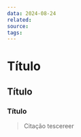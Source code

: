```yaml
---
data: 2024-08-24
related: 
source: 
tags:
---
```

# Título

## Título

### Título

> Citação
>  tescereer


